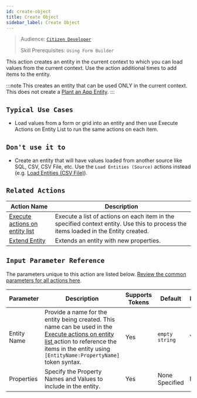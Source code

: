 ```yaml
---
id: create-object
title: Create Object
sidebar_label: Create Object
---
```


> Audience: [`Citizen Developer`](/audience.md#citizen-developers)
>
> Skill Prerequisites: `Using Form Builder`

This action creates an entity in the current context to which you can load values from the current context. Use the action additional times to add items to the entity.

:::note
This creates an entity that can be used ONLY in the current context. This does not create a [Plant an App Entity](/entities.md).
:::

## `Typical Use Cases`

- Load values from a form or grid into an entity and then use Execute Actions on Entity List to run the same actions on each item.

## `Don't use it to`

- Create an entity that will have values loaded from another source like SQL, CSV, CSV File, etc. Use the `Load Entities (Source)` actions instead (e.g. [Load Entities (CSV File)](/actions/load-entities-csv-file.md)).

## `Related Actions`

| Action Name | Description |
| -- | -- |
| [Execute actions on entity list ](/actions/execute-actions-on-entity-list.md)   | Execute a list of actions on each item in the specified context entity. Use this to process the items loaded in the Entity created. |
| [Extend Entity](/actions/extend-entity.md)   | Extends an entity with new properties. |

## `Input Parameter Reference`

The parameters unique to this action are listed below. [Review the common parameters for all actions here](/actions/common-parameters.md).

| Parameter| Description| Supports Tokens | Default| Required |
| -- | -- | -- | -- | -- |
| Entity Name | Provide a name for the entity being created. This name can be used in the [Execute actions on entity list ](/actions/execute-actions-on-entity-list.md) action to reference the items in the entity using `[EntityName:PropertyName]` token syntax. | Yes | `empty string` | Yes |
| Properties | Specify the Property Names and Values to include in the entity.  | Yes | None Specified | No |
